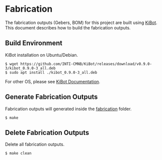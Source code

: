 Fabrication
===========
The fabrication outputs (Gebers, BOM) for this project are built using
[KiBot](https://github.com/INTI-CMNB/KiBot). This document describes how to build the fabrication outputs.

Build Environment
-----------------
KiBot installation on Ubuntu/Debian.
```
$ wget https://github.com/INTI-CMNB/KiBot/releases/download/v0.9.0-3/kibot_0.9.0-3_all.deb
$ sudo apt install ./kibot_0.9.0-3_all.deb
```
For other OS, please see [KiBot Documentation](https://github.com/skorokithakis/KiBot/blob/master/README.md).

Generate Fabrication Outputs
----------------------------
Fabrication outputs will generated inside the [fabrication](fabrication) folder.
``` 
$ make
```

Delete Fabrication Outputs
----------------------------
Delete all fabrication outputs.
``` 
$ make clean
```
